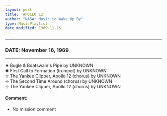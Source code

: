 ```yaml
---
layout: post
title:  APOLLO 12
author: "NASA: Music to Wake Up By"
type: MusicPlaylist
date_modified: 1969-11-16
---
```


----
### DATE: November 16, 1969
----
✷ Bugle & Boatswain's Pipe by UNKNOWN  &nbsp;<br />✺ First Call to Formation (trumpet) by UNKNOWN  &nbsp;<br />✫ The Yankee Clipper, Apollo 12 (chorus) by UNKNOWN  &nbsp;<br />⊹ The Second Time Around (chorus) by UNKNOWN  &nbsp;<br />⊹ The Yankee Clipper, Apollo 12 (chorus) by UNKNOWN

#### Comment:
* No mission comment
